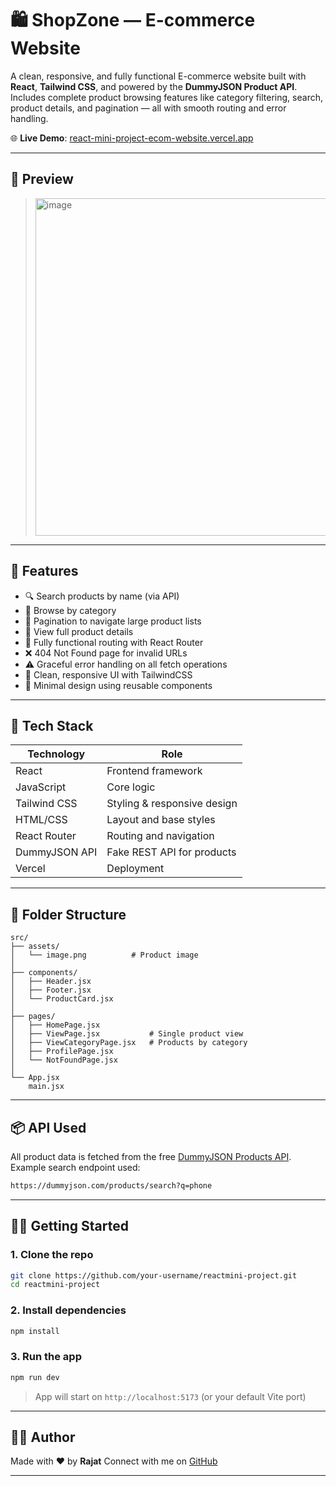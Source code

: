 # 🛍️ ShopZone — E-commerce Website

A clean, responsive, and fully functional E-commerce website built with **React**, **Tailwind CSS**, and powered by the **DummyJSON Product API**.
Includes complete product browsing features like category filtering, search, product details, and pagination — all with smooth routing and error handling.

🌐 **Live Demo**: [react-mini-project-ecom-website.vercel.app](https://react-mini-project-ecom-website.vercel.app/)

---

## 📸 Preview

> <img width="960" height="540" alt="image" src="https://github.com/user-attachments/assets/b363ad93-c7d4-457a-87c3-579d27ee3ee6" />


---

## 🚀 Features

* 🔍 Search products by name (via API)
* 📂 Browse by category
* 📄 Pagination to navigate large product lists
* 🛒 View full product details
* 🧱 Fully functional routing with React Router
* ❌ 404 Not Found page for invalid URLs
* ⚠️ Graceful error handling on all fetch operations
* 🎨 Clean, responsive UI with TailwindCSS
* 🧼 Minimal design using reusable components

---

## 💪 Tech Stack

| Technology    | Role                        |
| ------------- | --------------------------- |
| React         | Frontend framework          |
| JavaScript    | Core logic                  |
| Tailwind CSS  | Styling & responsive design |
| HTML/CSS      | Layout and base styles      |
| React Router  | Routing and navigation      |
| DummyJSON API | Fake REST API for products  |
| Vercel        | Deployment                  |

---

## 📁 Folder Structure

```
src/
├── assets/
│   └── image.png          # Product image
│
├── components/
│   ├── Header.jsx
│   ├── Footer.jsx
│   └── ProductCard.jsx
│
├── pages/
│   ├── HomePage.jsx
│   ├── ViewPage.jsx           # Single product view
│   ├── ViewCategoryPage.jsx   # Products by category
│   ├── ProfilePage.jsx
│   └── NotFoundPage.jsx
│
└── App.jsx
    main.jsx
```

---

## 📦 API Used

All product data is fetched from the free [DummyJSON Products API](https://dummyjson.com/).
Example search endpoint used:

```bash
https://dummyjson.com/products/search?q=phone
```

---

## 🧑‍💻 Getting Started

### 1. Clone the repo

```bash
git clone https://github.com/your-username/reactmini-project.git
cd reactmini-project
```

### 2. Install dependencies

```bash
npm install
```

### 3. Run the app

```bash
npm run dev
```

> App will start on `http://localhost:5173` (or your default Vite port)

---

## 🤛🏼 Author

Made with ❤️ by **Rajat**
Connect with me on [GitHub](https://github.com/007babayaga)

---

